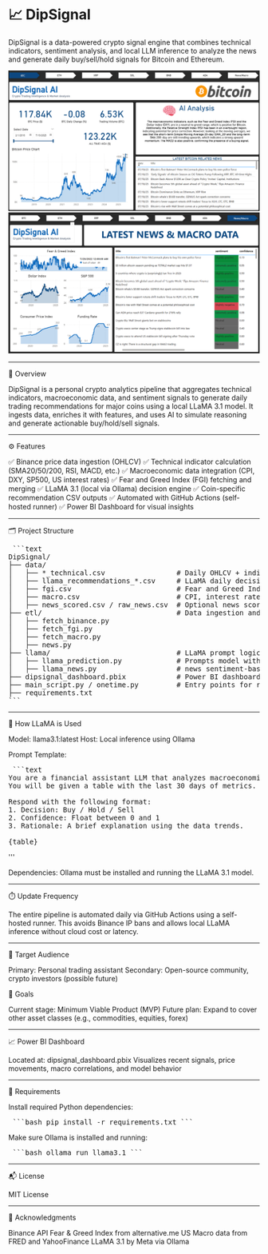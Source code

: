 # 📈 DipSignal

DipSignal is a data-powered crypto signal engine that combines technical indicators, sentiment analysis, and local LLM inference to analyze the news and generate daily buy/sell/hold signals for Bitcoin and Ethereum.

![Screenshot 1](https://raw.githubusercontent.com/amrelsawalhi/DipSignal/master/DashboardScreenshot.png)
![Screenshot 2](https://raw.githubusercontent.com/amrelsawalhi/DipSignal/master/DashboardScreenshot2.png)

---

🚀 Overview

DipSignal is a personal crypto analytics pipeline that aggregates technical indicators, macroeconomic data, and sentiment signals to generate daily trading recommendations for major coins using a local LLaMA 3.1 model. It ingests data, enriches it with features, and uses AI to simulate reasoning and generate actionable buy/hold/sell signals.

---

⚙️ Features

✅ Binance price data ingestion (OHLCV)
✅ Technical indicator calculation (SMA20/50/200, RSI, MACD, etc.)
✅ Macroeconomic data integration (CPI, DXY, SP500, US interest rates)
✅ Fear and Greed Index (FGI) fetching and merging
✅ LLaMA 3.1 (local via Ollama) decision engine
✅ Coin-specific recommendation CSV outputs
✅ Automated with GitHub Actions (self-hosted runner)
✅ Power BI Dashboard for visual insights

---

🗂️ Project Structure
<pre> ```text
DipSignal/
├── data/
│   ├── *_technical.csv                 # Daily OHLCV + indicators per coin (BTC, ETH, SOL, etc.)
│   ├── llama_recommendations_*.csv     # LLaMA daily decisions
│   ├── fgi.csv                         # Fear and Greed Index
│   ├── macro.csv                       # CPI, interest rates, SP500, DXY
│   ├── news_scored.csv / raw_news.csv  # Optional news scoring
├── etl/                                # Data ingestion and feature engineering
│   ├── fetch_binance.py
│   ├── fetch_fgi.py
│   ├── fetch_macro.py
│   ├── news.py
├── llama/                              # LLaMA prompt logic
│   ├── llama_prediction.py             # Prompts model with coin-specific features
│   ├── llama_news.py                   # news sentiment-based LLaMA prompts
├── dipsignal_dashboard.pbix            # Power BI dashboard
├── main_script.py / onetime.py         # Entry points for running the full pipeline
├── requirements.txt
``` </pre>
---

🧠 How LLaMA is Used

Model: llama3.1:latest
Host: Local inference using Ollama

Prompt Template:
<pre> ```text
You are a financial assistant LLM that analyzes macroeconomic and technical indicators to generate a decision on {coin}.
You will be given a table with the last 30 days of metrics. Based on the patterns in the data and any signals from technical indicators or macro conditions, give a recommendation on whether to Buy, Hold, or Sell {coin}.

Respond with the following format:
1. Decision: Buy / Hold / Sell
2. Confidence: Float between 0 and 1
3. Rationale: A brief explanation using the data trends.

{table}</pre>
'''

Dependencies: Ollama must be installed and running the LLaMA 3.1 model.

---

⏱️ Update Frequency

The entire pipeline is automated daily via GitHub Actions using a self-hosted runner.
This avoids Binance IP bans and allows local LLaMA inference without cloud cost or latency.

---

🎯 Target Audience

Primary: Personal trading assistant
Secondary: Open-source community, crypto investors (possible future)

📌 Goals

Current stage: Minimum Viable Product (MVP)
Future plan: Expand to cover other asset classes (e.g., commodities, equities, forex)

---

📈 Power BI Dashboard

Located at: dipsignal_dashboard.pbix
Visualizes recent signals, price movements, macro correlations, and model behavior

---

🧪 Requirements

Install required Python dependencies:

<pre> ```bash pip install -r requirements.txt ``` </pre>

Make sure Ollama is installed and running:

<pre> ```bash ollama run llama3.1 ``` </pre>

---

📬 License

MIT License

---

🙌 Acknowledgments

Binance API
Fear & Greed Index from alternative.me
US Macro data from FRED and YahooFinance
LLaMA 3.1 by Meta via Ollama